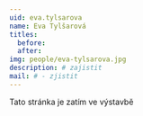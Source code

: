 ```yaml
---
uid: eva.tylsarova
name: Eva Tylšarová
titles:
  before: 
  after:
img: people/eva-tylsarova.jpg 
description: # zajistit
mail: # - zjistit
---
```


Tato stránka je zatím ve výstavbě
